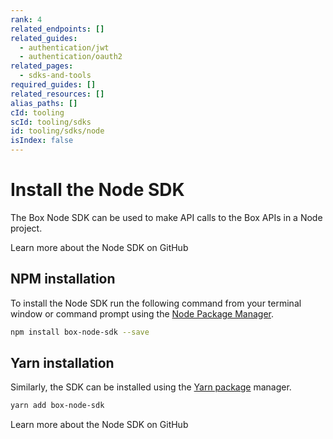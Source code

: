 ```yaml
---
rank: 4
related_endpoints: []
related_guides:
  - authentication/jwt
  - authentication/oauth2
related_pages:
  - sdks-and-tools
required_guides: []
related_resources: []
alias_paths: []
cId: tooling
scId: tooling/sdks
id: tooling/sdks/node
isIndex: false
---
```


# Install the Node SDK

The Box Node SDK can be used to make API calls to the Box APIs in a Node
project.

<CTA to="https://github.com/box/box-node-sdk">
  Learn more about the Node SDK on GitHub

</CTA>

## NPM installation

To install the Node SDK run the following command from your terminal
window or command prompt using the [Node Package Manager][npm].

```sh
npm install box-node-sdk --save
```

## Yarn installation

Similarly, the SDK can be installed using the [Yarn package][yarn] manager.

```sh
yarn add box-node-sdk
```

<CTA to="https://github.com/box/box-node-sdk">
  Learn more about the Node SDK on GitHub

</CTA>

[npm]: https://www.npmjs.com/
[yarn]: https://yarnpkg.com/
